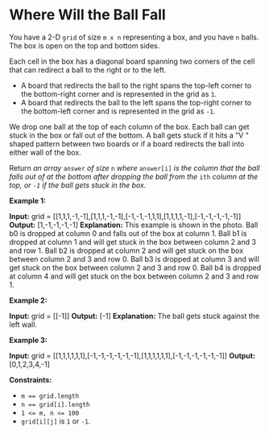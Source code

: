 # Where Will the Ball Fall

You have a 2-D `grid` of size `m x n` representing a box, and you have `n` balls. The box is open on the top and bottom sides.

Each cell in the box has a diagonal board spanning two corners of the cell that can redirect a ball to the right or to the left.

* A board that redirects the ball to the right spans the top-left corner to the bottom-right corner and is represented in the grid as `1`.
* A board that redirects the ball to the left spans the top-right corner to the bottom-left corner and is represented in the grid as `-1`.

We drop one ball at the top of each column of the box. Each ball can get stuck in the box or fall out of the bottom. A ball gets stuck if it hits a "V " shaped pattern between two boards or if a board redirects the ball into either wall of the box.

Return _an array_ `answer` _of size_ `n` _where_ `answer[i]` _is the column that the ball falls out of at the bottom after dropping the ball from the_ `ith` _column at the top, or `-1` _if the ball gets stuck in the box_._

**Example 1:**

**Input:** grid = \[\[1,1,1,-1,-1\],\[1,1,1,-1,-1\],\[-1,-1,-1,1,1\],\[1,1,1,1,-1\],\[-1,-1,-1,-1,-1\]\]
**Output:** \[1,-1,-1,-1,-1\]
**Explanation:** This example is shown in the photo.
Ball b0 is dropped at column 0 and falls out of the box at column 1.
Ball b1 is dropped at column 1 and will get stuck in the box between column 2 and 3 and row 1.
Ball b2 is dropped at column 2 and will get stuck on the box between column 2 and 3 and row 0.
Ball b3 is dropped at column 3 and will get stuck on the box between column 2 and 3 and row 0.
Ball b4 is dropped at column 4 and will get stuck on the box between column 2 and 3 and row 1.

**Example 2:**

**Input:** grid = \[\[-1\]\]
**Output:** \[-1\]
**Explanation:** The ball gets stuck against the left wall.

**Example 3:**

**Input:** grid = \[\[1,1,1,1,1,1\],\[-1,-1,-1,-1,-1,-1\],\[1,1,1,1,1,1\],\[-1,-1,-1,-1,-1,-1\]\]
**Output:** \[0,1,2,3,4,-1\]

**Constraints:**

* `m == grid.length`
* `n == grid[i].length`
* `1 <= m, n <= 100`
* `grid[i][j]` is `1` or `-1`.
